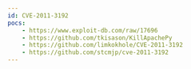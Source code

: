```yaml
---
id: CVE-2011-3192
pocs: 
    - https://www.exploit-db.com/raw/17696
    - https://github.com/tkisason/KillApachePy
    - https://github.com/limkokhole/CVE-2011-3192
    - https://github.com/stcmjp/cve-2011-3192
---
```

